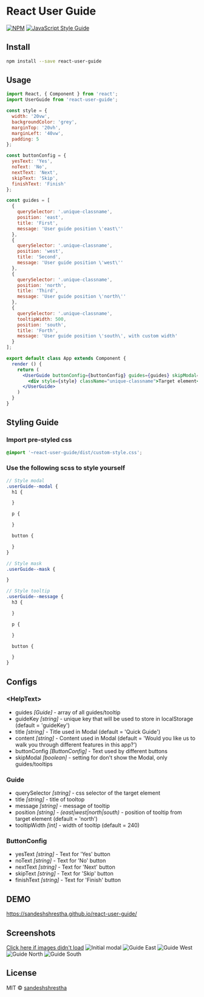 # React User Guide

[![NPM](https://img.shields.io/npm/v/react-user-guide.svg)](https://www.npmjs.com/package/react-user-guide) [![JavaScript Style Guide](https://img.shields.io/badge/code_style-standard-brightgreen.svg)](https://standardjs.com)

## Install

```bash
npm install --save react-user-guide
```

## Usage

```jsx
import React, { Component } from 'react';
import UserGuide from 'react-user-guide';

const style = {
  width: '20vw',
  backgroundColor: 'grey',
  marginTop: '20vh',
  marginLeft: '40vw',
  padding: 5
};

const buttonConfig = {
  yesText: 'Yes',
  noText: 'No',
  nextText: 'Next',
  skipText: 'Skip',
  finishText: 'Finish'
};

const guides = [
  {
    querySelector: '.unique-classname',
    position: 'east',
    title: 'First',
    message: 'User guide position \'east\''
  },
  {
    querySelector: '.unique-classname',
    position: 'west',
    title: 'Second',
    message: 'User guide position \'west\''
  },
  {
    querySelector: '.unique-classname',
    position: 'north',
    title: 'Third',
    message: 'User guide position \'north\''
  },
  {
    querySelector: '.unique-classname',
    tooltipWidth: 500,
    position: 'south',
    title: 'Forth',
    message: 'User guide position \'south\', with custom width'
  }
];

export default class App extends Component {
  render () {
    return (
      <UserGuide buttonConfig={buttonConfig} guides={guides} skipModal={false}>
        <div style={style} className="unique-classname">Target element</div>
      </UserGuide>
    )
  }
}

```

## Styling Guide

### Import pre-styled css
```css
@import '~react-user-guide/dist/custom-style.css';
```
### Use the following scss to style yourself
```scss
// Style modal
.userGuide--modal {
  h1 {

  }

  p {

  }

  button {

  }
}

// Style mask
.userGuide--mask {

}

// Style tooltip
.userGuide--message {
  h3 {

  }

  p {

  }

  button {

  }
}

```

## Configs

### &lt;HelpText&gt;

* guides *[Guide]* - array of all guides/tooltip
* guideKey *[string]* - unique key that will be used to store in localStorage (default = 'guideKey')
* title *[string]* - Title used in Modal (default = 'Quick Guide')
* content *[string]* - Content used in Modal (default = 'Would you like us to walk you through different features in this app?')
* buttonConfig *[ButtonConfig]* - Text used by different buttons
* skipModal *[boolean]* - setting for don't show the Modal, only guides/tooltips

### Guide

* querySelector *[string]* - css selector of the target element
* title *[string]* - title of tooltop
* message *[string]* - message of tooltip
* position *[string]* - *(east|west|north|south)* - position of tooltip from target element (default = 'north')
* tooltipWidth *[int]* - width of tooltip (default = 240)

### ButtonConfig

* yesText *[string]* - Text for 'Yes' button
* noText *[string]* - Text for 'No' button
* nextText *[string]* - Text for 'Next' button
* skipText *[string]* - Text for 'Skip' button
* finishText *[string]* - Text for 'Finish' button

## DEMO
https://sandeshshrestha.github.io/react-user-guide/

## Screenshots

[Click here if images didn't load](https://github.com/sandeshshrestha/React-User-Guide#screenshots)
![Initial modal](https://github.com/sandeshshrestha/React-User-Guide/blob/master/screenshots/initial-modal.png)
![Guide East](https://github.com/sandeshshrestha/React-User-Guide/blob/master/screenshots/guide-east.png)
![Guide West](https://github.com/sandeshshrestha/React-User-Guide/blob/master/screenshots/guide-west.png)
![Guide North](https://github.com/sandeshshrestha/React-User-Guide/blob/master/screenshots/guide-north.png)
![Guide South](https://github.com/sandeshshrestha/React-User-Guide/blob/master/screenshots/guide-south.png)
## License

MIT © [sandeshshrestha](https://github.com/sandeshshrestha)

